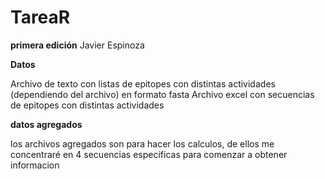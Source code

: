 # TareaR
**primera edición**
Javier Espinoza


**Datos**

Archivo de texto con listas de epitopes con distintas actividades (dependiendo del archivo) en formato fasta
Archivo excel con secuencias de epitopes con distintas actividades

**datos agregados**

los archivos agregados son para hacer los calculos, de ellos me concentraré en 4 secuencias especificas para comenzar a obtener informacion
